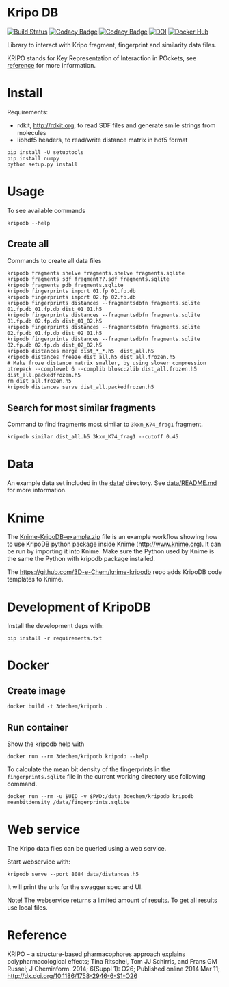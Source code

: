 # Kripo DB

[![Build Status](https://travis-ci.org/3D-e-Chem/kripodb.svg?branch=master)](https://travis-ci.org/3D-e-Chem/kripodb)
[![Codacy Badge](https://api.codacy.com/project/badge/grade/4878758675a0402bb75019672fa6e45c)](https://www.codacy.com/app/NLeSC/kripodb)
[![Codacy Badge](https://api.codacy.com/project/badge/coverage/4878758675a0402bb75019672fa6e45c)](https://www.codacy.com/app/NLeSC/kripodb)
[![DOI](https://zenodo.org/badge/19641/3D-e-Chem/kripodb.svg)](https://zenodo.org/badge/latestdoi/19641/3D-e-Chem/kripodb)
[![Docker Hub](https://img.shields.io/badge/docker-ready-blue.svg)](https://hub.docker.com/r/3dechem/kripodb/)

Library to interact with Kripo fragment, fingerprint and similarity data files.

KRIPO stands for Key Representation of Interaction in POckets, see [reference](http://dx.doi.org/10.1186/1758-2946-6-S1-O26) for more information.

# Install

Requirements:

* rdkit, http://rdkit.org, to read SDF files and generate smile strings from molecules
* libhdf5 headers, to read/write distance matrix in hdf5 format

```
pip install -U setuptools
pip install numpy
python setup.py install
```

# Usage

To see available commands
```
kripodb --help
```

## Create all

Commands to create all data files
```
kripodb fragments shelve fragments.shelve fragments.sqlite
kripodb fragments sdf fragment??.sdf fragments.sqlite
kripodb fragments pdb fragments.sqlite
kripodb fingerprints import 01.fp 01.fp.db
kripodb fingerprints import 02.fp 02.fp.db
kripodb fingerprints distances --fragmentsdbfn fragments.sqlite 01.fp.db 01.fp.db dist_01_01.h5
kripodb fingerprints distances --fragmentsdbfn fragments.sqlite 01.fp.db 02.fp.db dist_01_02.h5
kripodb fingerprints distances --fragmentsdbfn fragments.sqlite 02.fp.db 01.fp.db dist_02_01.h5
kripodb fingerprints distances --fragmentsdbfn fragments.sqlite 02.fp.db 02.fp.db dist_02_02.h5
kripodb distances merge dist_*_*.h5  dist_all.h5
kripodb distances freeze dist_all.h5 dist_all.frozen.h5
# Make froze distance matrix smaller, by using slower compression
ptrepack --complevel 6 --complib blosc:zlib dist_all.frozen.h5 dist_all.packedfrozen.h5
rm dist_all.frozen.h5
kripodb distances serve dist_all.packedfrozen.h5
```

## Search for most similar fragments

Command to find fragments most similar to `3kxm_K74_frag1` fragment.
```
kripodb similar dist_all.h5 3kxm_K74_frag1 --cutoff 0.45
```

# Data

An example data set included in the [data/](data/) directory. See [data/README.md](data/README.md) for more information.

# Knime

The [Knime-KripoDB-example.zip](https://github.com/3D-e-Chem/knime-kripodb/blob/master/examples/Knime-KripoDB-example.zip) file is an example workflow showing how to use KripoDB python package inside Knime (http://www.knime.org).
It can be run by importing it into Knime.
Make sure the Python used by Knime is the same the Python with kripodb package installed.

The https://github.com/3D-e-Chem/knime-kripodb repo adds KripoDB code templates to Knime.

# Development of KripoDB

Install the development deps with:
```
pip install -r requirements.txt
```

# Docker

## Create image

```
docker build -t 3dechem/kripodb .
```

## Run container

Show the kripodb help with
```
docker run --rm 3dechem/kripodb kripodb --help
```

To calculate the mean bit density of the fingerprints in the `fingerprints.sqlite` file in the current working directory use following command.
```
docker run --rm -u $UID -v $PWD:/data 3dechem/kripodb kripodb meanbitdensity /data/fingerprints.sqlite
```

# Web service

The Kripo data files can be queried using a web service.

Start webservice with:
```
kripodb serve --port 8084 data/distances.h5
```
It will print the urls for the swagger spec and UI.

Note! The webservice returns a limited amount of results. To get all results use local files.

# Reference

KRIPO – a structure-based pharmacophores approach explains polypharmacological effects;
Tina Ritschel, Tom JJ Schirris, and Frans GM Russel; J Cheminform. 2014; 6(Suppl 1): O26;
Published online 2014 Mar 11; http://dx.doi.org/10.1186/1758-2946-6-S1-O26
